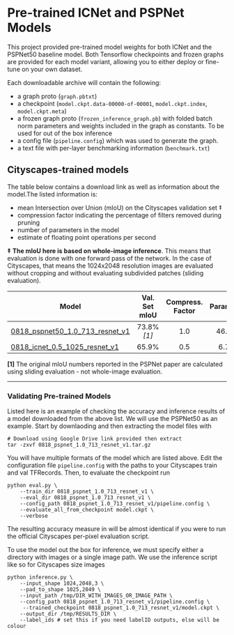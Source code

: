 # Pre-trained ICNet and PSPNet Models

This project provided pre-trained model weights for both ICNet and  the PSPNet50 baseline model. Both Tensorflow checkpoints and frozen graphs are provided for each model variant, allowing you to either deploy or fine-tune on your own dataset.

Each downloadable archive will contain the following:

* a graph proto (`graph.pbtxt`)
* a checkpoint
  (`model.ckpt.data-00000-of-00001`, `model.ckpt.index`, `model.ckpt.meta`)
* a frozen graph proto (`frozen_inference_graph.pb`) with folded batch norm parameters and weights included in the graph as constants. To be used for out of the box inference
* a config file (`pipeline.config`) which was used to generate the graph.
* a text file with per-layer benchmarking information (`benchmark.txt`)


## Cityscapes-trained models

The table below contains a download link as well as information about the model.The listed information is:

* mean Intersection over Union (mIoU) on the Cityscapes validation set ‡
* compression factor indicating the percentage of filters removed during pruning
* number of parameters in the model
* estimate of floating point operations per second

**‡** **The mIoU here is based on whole-image inference**. This means that evaluation is done with one forward
pass of the network. In the case of Cityscapes, that means the 1024x2048 resolution images are evaluated without cropping and without evaluating subdivided patches (sliding evaluation).

| Model  | Val. Set mIoU | Compress. Factor | Parameters | FLOPs |
| ------------ | :--------------: | :-------------: | :-------------: | :-------------:
| [0818_pspnet50_1.0_713_resnet_v1](https://drive.google.com/file/d/1ARJOa2QrbSVzQKrSCKaiRVrXUZ52-HXI/view?usp=sharing) | 73.8% *[1]* | 1.0 | 46.53M | 2942.59B |
| [0818_icnet_0.5_1025_resnet_v1](https://drive.google.com/file/d/1AjeshDkEAAGsgbX9bwLkN6aL9bkd2pgh/view?usp=sharing) | 65.9% | 0.5 | 6.71M | 63.20B |

**[1]** The original mIoU numbers reported in the PSPNet paper are calculated using sliding evaluation - not whole-image evaluation.

___

### Validating Pre-trained Models

Listed here is an example of checking the accuracy and inference results of a model downloaded from the above list. We will use the PSPNet50 as an example. Start by downlaoding and then extracting the model files with

```
# Download using Google Drive link provided then extract
tar -zxvf 0818_pspnet_1.0_713_resnet_v1.tar.gz
```

You will have multiple formats of the model which are listed above. Edit the configuration file `pipeline.config` with the paths to your Cityscapes train and val TFRecords. Then, to evaluate the checkpoint run

```
python eval.py \
	--train_dir 0818_pspnet_1.0_713_resnet_v1 \
	--eval_dir 0818_pspnet_1.0_713_resnet_v1 \
	--config_path 0818_pspnet_1.0_713_resnet_v1/pipeline.config \
	--evaluate_all_from_checkpoint model.ckpt \
	--verbose
```

The resulting accuracy measure in <mIoU> will be almost identical if you were to run the official Cityscapes per-pixel evaluation script.

To use the model out the box for inference, we must specify either a directory with images or a single image path. We use the inference script like so for Cityscapes size images

```
python inference.py \
	--input_shape 1024,2048,3 \
	--pad_to_shape 1025,2049 \
	--input_path /tmp/DIR_WITH_IMAGES_OR_IMAGE_PATH \
	--config_path 0818_pspnet_1.0_713_resnet_v1/pipeline.config \
	 --trained_checkpoint 0818_pspnet_1.0_713_resnet_v1/model.ckpt \
	--output_dir /tmp/RESULTS_DIR \
	--label_ids # set this if you need labelID outputs, else will be colour

```
